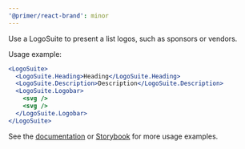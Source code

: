 ```yaml
---
'@primer/react-brand': minor
---
```


Use a LogoSuite to present a list logos, such as sponsors or vendors.

Usage example:

```jsx
<LogoSuite>
  <LogoSuite.Heading>Heading</LogoSuite.Heading>
  <LogoSuite.Description>Description</LogoSuite.Description>
  <LogoSuite.Logobar>
    <svg />
    <svg />
  </LogoSuite.Logobar>
</LogoSuite>
```

See the [documentation](https://primer.style/brand/components/LogoSuite) or [Storybook](https://primer.style/brand/storybook/?path=/story/components-logosuite--default) for more usage examples.
